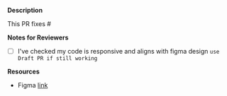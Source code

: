 **Description**

This PR fixes #

**Notes for Reviewers**
- [ ]  I've checked my code is responsive and aligns with figma design `use Draft PR if still working`

**Resources**
- Figma [link](https://www.figma.com/file/VyQ4WYpY53rhIn5KXsH4ge/New-HO3-website?type=design&node-id=0%3A1&mode=design&t=VgwY7gCfNZFNSKsQ-1)
